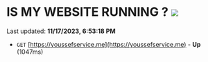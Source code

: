# IS MY WEBSITE RUNNING ? [![](https://img.shields.io/static/v1?label=Sponsor&message=%E2%9D%A4&logo=GitHub&color=%23fe8e86)](https://github.com/sponsors/<username>)

Last updated: **11/17/2023, 6:53:18 PM**

- `GET` [https://youssefservice.me](https://youssefservice.me) - **Up** (1047ms)

